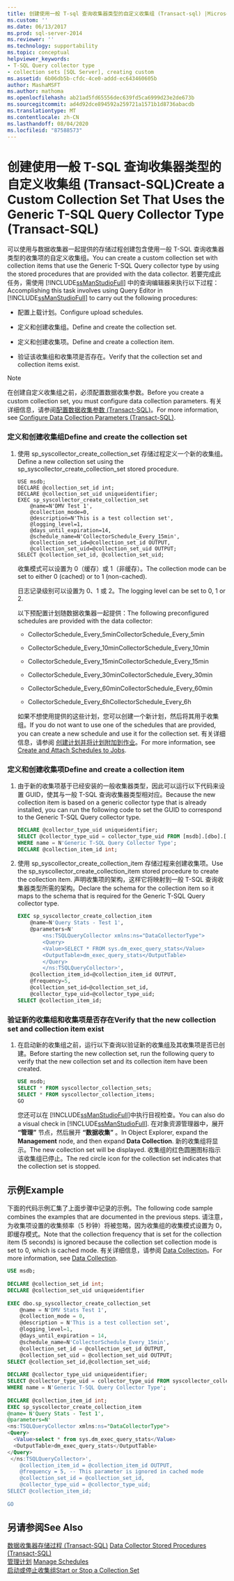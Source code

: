 ```yaml
---
title: 创建使用一般 T-sql 查询收集器类型的自定义收集组 (Transact-sql) |Microsoft Docs
ms.custom: ''
ms.date: 06/13/2017
ms.prod: sql-server-2014
ms.reviewer: ''
ms.technology: supportability
ms.topic: conceptual
helpviewer_keywords:
- T-SQL Query collector type
- collection sets [SQL Server], creating custom
ms.assetid: 6b06db5b-cfdc-4ce0-addd-ec643460605b
author: MashaMSFT
ms.author: mathoma
ms.openlocfilehash: ab21ad5fd65556dec639fd5ca6999d23e2de673b
ms.sourcegitcommit: ad4d92dce894592a259721a1571b1d8736abacdb
ms.translationtype: MT
ms.contentlocale: zh-CN
ms.lasthandoff: 08/04/2020
ms.locfileid: "87588573"
---
```

# <a name="create-a-custom-collection-set-that-uses-the-generic-t-sql-query-collector-type-transact-sql"></a><span data-ttu-id="ea8b3-102">创建使用一般 T-SQL 查询收集器类型的自定义收集组 (Transact-SQL)</span><span class="sxs-lookup"><span data-stu-id="ea8b3-102">Create a Custom Collection Set That Uses the Generic T-SQL Query Collector Type (Transact-SQL)</span></span>
  <span data-ttu-id="ea8b3-103">可以使用与数据收集器一起提供的存储过程创建包含使用一般 T-SQL 查询收集器类型的收集项的自定义收集组。</span><span class="sxs-lookup"><span data-stu-id="ea8b3-103">You can create a custom collection set with collection items that use the Generic T-SQL Query collector type by using the stored procedures that are provided with the data collector.</span></span> <span data-ttu-id="ea8b3-104">若要完成此任务，需使用 [!INCLUDE[ssManStudioFull](../../includes/ssmanstudiofull-md.md)] 中的查询编辑器来执行以下过程：</span><span class="sxs-lookup"><span data-stu-id="ea8b3-104">Accomplishing this task involves using Query Editor in [!INCLUDE[ssManStudioFull](../../includes/ssmanstudiofull-md.md)] to carry out the following procedures:</span></span>  
  
-   <span data-ttu-id="ea8b3-105">配置上载计划。</span><span class="sxs-lookup"><span data-stu-id="ea8b3-105">Configure upload schedules.</span></span>  
  
-   <span data-ttu-id="ea8b3-106">定义和创建收集组。</span><span class="sxs-lookup"><span data-stu-id="ea8b3-106">Define and create the collection set.</span></span>  
  
-   <span data-ttu-id="ea8b3-107">定义和创建收集项。</span><span class="sxs-lookup"><span data-stu-id="ea8b3-107">Define and create a collection item.</span></span>  
  
-   <span data-ttu-id="ea8b3-108">验证该收集组和收集项是否存在。</span><span class="sxs-lookup"><span data-stu-id="ea8b3-108">Verify that the collection set and collection items exist.</span></span>  
  
> [!NOTE]  
>  <span data-ttu-id="ea8b3-109">在创建自定义收集组之前，必须配置数据收集参数。</span><span class="sxs-lookup"><span data-stu-id="ea8b3-109">Before you create a custom collection set, you must configure data collection parameters.</span></span> <span data-ttu-id="ea8b3-110">有关详细信息，请参阅[配置数据收集参数 (Transact-SQL)](configure-data-collection-parameters-transact-sql.md)。</span><span class="sxs-lookup"><span data-stu-id="ea8b3-110">For more information, see [Configure Data Collection Parameters &#40;Transact-SQL&#41;](configure-data-collection-parameters-transact-sql.md).</span></span>  
  
### <a name="define-and-create-the-collection-set"></a><span data-ttu-id="ea8b3-111">定义和创建收集组</span><span class="sxs-lookup"><span data-stu-id="ea8b3-111">Define and create the collection set</span></span>  
  
1.  <span data-ttu-id="ea8b3-112">使用 sp_syscollector_create_collection_set 存储过程定义一个新的收集组。</span><span class="sxs-lookup"><span data-stu-id="ea8b3-112">Define a new collection set using the sp_syscollector_create_collection_set stored procedure.</span></span>  
  
    ```  
    USE msdb;  
    DECLARE @collection_set_id int;  
    DECLARE @collection_set_uid uniqueidentifier;  
    EXEC sp_syscollector_create_collection_set   
        @name=N'DMV Test 1',   
        @collection_mode=0,   
        @description=N'This is a test collection set',   
        @logging_level=1,   
        @days_until_expiration=14,   
        @schedule_name=N'CollectorSchedule_Every_15min',   
        @collection_set_id=@collection_set_id OUTPUT,   
        @collection_set_uid=@collection_set_uid OUTPUT;  
    SELECT @collection_set_id, @collection_set_uid;  
    ```  
  
     <span data-ttu-id="ea8b3-113">收集模式可以设置为 0（缓存）或 1（非缓存）。</span><span class="sxs-lookup"><span data-stu-id="ea8b3-113">The collection mode can be set to either 0 (cached) or to 1 (non-cached).</span></span>  
  
     <span data-ttu-id="ea8b3-114">日志记录级别可以设置为 0、1 或 2。</span><span class="sxs-lookup"><span data-stu-id="ea8b3-114">The logging level can be set to 0, 1 or 2.</span></span>  
  
     <span data-ttu-id="ea8b3-115">以下预配置计划随数据收集器一起提供：</span><span class="sxs-lookup"><span data-stu-id="ea8b3-115">The following preconfigured schedules are provided with the data collector:</span></span>  
  
    -   <span data-ttu-id="ea8b3-116">CollectorSchedule_Every_5min</span><span class="sxs-lookup"><span data-stu-id="ea8b3-116">CollectorSchedule_Every_5min</span></span>  
  
    -   <span data-ttu-id="ea8b3-117">CollectorSchedule_Every_10min</span><span class="sxs-lookup"><span data-stu-id="ea8b3-117">CollectorSchedule_Every_10min</span></span>  
  
    -   <span data-ttu-id="ea8b3-118">CollectorSchedule_Every_15min</span><span class="sxs-lookup"><span data-stu-id="ea8b3-118">CollectorSchedule_Every_15min</span></span>  
  
    -   <span data-ttu-id="ea8b3-119">CollectorSchedule_Every_30min</span><span class="sxs-lookup"><span data-stu-id="ea8b3-119">CollectorSchedule_Every_30min</span></span>  
  
    -   <span data-ttu-id="ea8b3-120">CollectorSchedule_Every_60min</span><span class="sxs-lookup"><span data-stu-id="ea8b3-120">CollectorSchedule_Every_60min</span></span>  
  
    -   <span data-ttu-id="ea8b3-121">CollectorSchedule_Every_6h</span><span class="sxs-lookup"><span data-stu-id="ea8b3-121">CollectorSchedule_Every_6h</span></span>  
  
     <span data-ttu-id="ea8b3-122">如果不想使用提供的这些计划，您可以创建一个新计划，然后将其用于收集组。</span><span class="sxs-lookup"><span data-stu-id="ea8b3-122">If you do not want to use one of the schedules that are provided, you can create a new schedule and use it for the collection set.</span></span> <span data-ttu-id="ea8b3-123">有关详细信息，请参阅 [创建计划并将计划附加到作业](../../ssms/agent/create-and-attach-schedules-to-jobs.md)。</span><span class="sxs-lookup"><span data-stu-id="ea8b3-123">For more information, see [Create and Attach Schedules to Jobs](../../ssms/agent/create-and-attach-schedules-to-jobs.md).</span></span>  
  
### <a name="define-and-create-a-collection-item"></a><span data-ttu-id="ea8b3-124">定义和创建收集项</span><span class="sxs-lookup"><span data-stu-id="ea8b3-124">Define and create a collection item</span></span>  
  
1.  <span data-ttu-id="ea8b3-125">由于新的收集项基于已经安装的一般收集器类型，因此可以运行以下代码来设置 GUID，使其与一般 T-SQL 查询收集器类型相对应。</span><span class="sxs-lookup"><span data-stu-id="ea8b3-125">Because the new collection item is based on a generic collector type that is already installed, you can run the following code to set the GUID to correspond to the Generic T-SQL Query collector type.</span></span>  
  
    ```sql  
    DECLARE @collector_type_uid uniqueidentifier;  
    SELECT @collector_type_uid = collector_type_uid FROM [msdb].[dbo].[syscollector_collector_types]   
    WHERE name = N'Generic T-SQL Query Collector Type';  
    DECLARE @collection_item_id int;  
    ```  
  
2.  <span data-ttu-id="ea8b3-126">使用 sp_syscollector_create_collection_item 存储过程来创建收集项。</span><span class="sxs-lookup"><span data-stu-id="ea8b3-126">Use the sp_syscollector_create_collection_item stored procedure to create the collection item.</span></span> <span data-ttu-id="ea8b3-127">声明收集项的架构，这样它将映射到一般 T-SQL 查询收集器类型所需的架构。</span><span class="sxs-lookup"><span data-stu-id="ea8b3-127">Declare the schema for the collection item so it maps to the schema that is required for the Generic T-SQL Query collector type.</span></span>  
  
    ```sql  
    EXEC sp_syscollector_create_collection_item   
        @name=N'Query Stats - Test 1',   
        @parameters=N'  
            <ns:TSQLQueryCollector xmlns:ns="DataCollectorType">  
            <Query>  
            <Value>SELECT * FROM sys.dm_exec_query_stats</Value>  
            <OutputTable>dm_exec_query_stats</OutputTable>  
            </Query>  
            </ns:TSQLQueryCollector>',   
        @collection_item_id=@collection_item_id OUTPUT,   
        @frequency=5,   
        @collection_set_id=@collection_set_id,   
        @collector_type_uid=@collector_type_uid;  
    SELECT @collection_item_id;  
    ```  
  
### <a name="verify-that-the-new-collection-set-and-collection-item-exist"></a><span data-ttu-id="ea8b3-128">验证新的收集组和收集项是否存在</span><span class="sxs-lookup"><span data-stu-id="ea8b3-128">Verify that the new collection set and collection item exist</span></span>  
  
1.  <span data-ttu-id="ea8b3-129">在启动新的收集组之前，运行以下查询以验证新的收集组及其收集项是否已创建。</span><span class="sxs-lookup"><span data-stu-id="ea8b3-129">Before starting the new collection set, run the following query to verify that the new collection set and its collection item have been created.</span></span>  
  
    ```sql  
    USE msdb;  
    SELECT * FROM syscollector_collection_sets;  
    SELECT * FROM syscollector_collection_items;  
    GO  
    ```  
  
     <span data-ttu-id="ea8b3-130">您还可以在 [!INCLUDE[ssManStudioFull](../../includes/ssmanstudiofull-md.md)]中执行目视检查。</span><span class="sxs-lookup"><span data-stu-id="ea8b3-130">You can also do a visual check in [!INCLUDE[ssManStudioFull](../../includes/ssmanstudiofull-md.md)].</span></span> <span data-ttu-id="ea8b3-131">在对象资源管理器中，展开 **“管理”** 节点，然后展开 **“数据收集”** 。</span><span class="sxs-lookup"><span data-stu-id="ea8b3-131">In Object Explorer, expand the **Management** node, and then expand **Data Collection**.</span></span> <span data-ttu-id="ea8b3-132">新的收集组将显示。</span><span class="sxs-lookup"><span data-stu-id="ea8b3-132">The new collection set will be displayed.</span></span> <span data-ttu-id="ea8b3-133">收集组的红色圆圈图标指示该收集组已停止。</span><span class="sxs-lookup"><span data-stu-id="ea8b3-133">The red circle icon for the collection set indicates that the collection set is stopped.</span></span>  
  
## <a name="example"></a><span data-ttu-id="ea8b3-134">示例</span><span class="sxs-lookup"><span data-stu-id="ea8b3-134">Example</span></span>  
 <span data-ttu-id="ea8b3-135">下面的代码示例汇集了上面步骤中记录的示例。</span><span class="sxs-lookup"><span data-stu-id="ea8b3-135">The following code sample combines the examples that are documented in the previous steps.</span></span> <span data-ttu-id="ea8b3-136">请注意，为收集项设置的收集频率（5 秒钟）将被忽略，因为收集组的收集模式设置为 0，即缓存模式。</span><span class="sxs-lookup"><span data-stu-id="ea8b3-136">Note that the collection frequency that is set for the collection item (5 seconds) is ignored because the collection set collection mode is set to 0, which is cached mode.</span></span> <span data-ttu-id="ea8b3-137">有关详细信息，请参阅 [Data Collection](data-collection.md)。</span><span class="sxs-lookup"><span data-stu-id="ea8b3-137">For more information, see [Data Collection](data-collection.md).</span></span>  
  
```sql  
USE msdb;  
  
DECLARE @collection_set_id int;  
DECLARE @collection_set_uid uniqueidentifier  
  
EXEC dbo.sp_syscollector_create_collection_set  
    @name = N'DMV Stats Test 1',  
    @collection_mode = 0,  
    @description = N'This is a test collection set',  
    @logging_level=1,  
    @days_until_expiration = 14,  
    @schedule_name=N'CollectorSchedule_Every_15min',  
    @collection_set_id = @collection_set_id OUTPUT,  
    @collection_set_uid = @collection_set_uid OUTPUT;  
SELECT @collection_set_id,@collection_set_uid;  
  
DECLARE @collector_type_uid uniqueidentifier;  
SELECT @collector_type_uid = collector_type_uid FROM syscollector_collector_types   
WHERE name = N'Generic T-SQL Query Collector Type';  
  
DECLARE @collection_item_id int;  
EXEC sp_syscollector_create_collection_item  
@name= N'Query Stats - Test 1',  
@parameters=N'  
<ns:TSQLQueryCollector xmlns:ns="DataCollectorType">  
<Query>  
  <Value>select * from sys.dm_exec_query_stats</Value>  
  <OutputTable>dm_exec_query_stats</OutputTable>  
</Query>  
 </ns:TSQLQueryCollector>',  
    @collection_item_id = @collection_item_id OUTPUT,  
    @frequency = 5, -- This parameter is ignored in cached mode  
    @collection_set_id = @collection_set_id,  
    @collector_type_uid = @collector_type_uid;  
SELECT @collection_item_id;  
  
GO  
```  
  
## <a name="see-also"></a><span data-ttu-id="ea8b3-138">另请参阅</span><span class="sxs-lookup"><span data-stu-id="ea8b3-138">See Also</span></span>  
 <span data-ttu-id="ea8b3-139">[数据收集器存储过程 (Transact-SQL)](/sql/relational-databases/system-stored-procedures/data-collector-stored-procedures-transact-sql) </span><span class="sxs-lookup"><span data-stu-id="ea8b3-139">[Data Collector Stored Procedures &#40;Transact-SQL&#41;](/sql/relational-databases/system-stored-procedures/data-collector-stored-procedures-transact-sql) </span></span>  
 <span data-ttu-id="ea8b3-140">[管理计划](../../ssms/agent/manage-schedules.md) </span><span class="sxs-lookup"><span data-stu-id="ea8b3-140">[Manage Schedules](../../ssms/agent/manage-schedules.md) </span></span>  
 [<span data-ttu-id="ea8b3-141">启动或停止收集组</span><span class="sxs-lookup"><span data-stu-id="ea8b3-141">Start or Stop a Collection Set</span></span>](start-or-stop-a-collection-set.md)  
  
  
